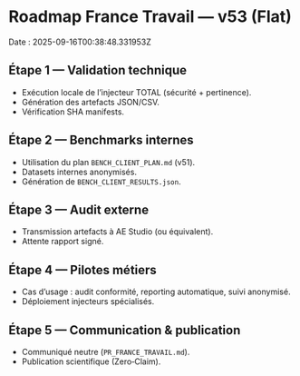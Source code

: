 # Roadmap France Travail — v53 (Flat)
Date : 2025-09-16T00:38:48.331953Z

## Étape 1 — Validation technique
- Exécution locale de l’injecteur TOTAL (sécurité + pertinence).  
- Génération des artefacts JSON/CSV.  
- Vérification SHA manifests.  

## Étape 2 — Benchmarks internes
- Utilisation du plan `BENCH_CLIENT_PLAN.md` (v51).  
- Datasets internes anonymisés.  
- Génération de `BENCH_CLIENT_RESULTS.json`.  

## Étape 3 — Audit externe
- Transmission artefacts à AE Studio (ou équivalent).  
- Attente rapport signé.  

## Étape 4 — Pilotes métiers
- Cas d’usage : audit conformité, reporting automatique, suivi anonymisé.  
- Déploiement injecteurs spécialisés.  

## Étape 5 — Communication & publication
- Communiqué neutre (`PR_FRANCE_TRAVAIL.md`).  
- Publication scientifique (Zero‑Claim).  
